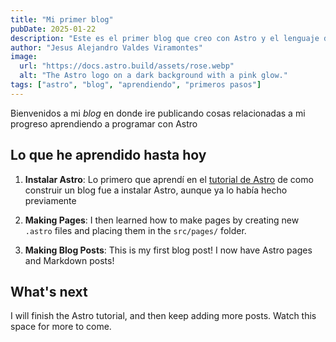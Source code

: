 ```yaml
---
title: "Mi primer blog"
pubDate: 2025-01-22
description: "Este es el primer blog que creo con Astro y el lenguaje de marcado markdown."
author: "Jesus Alejandro Valdes Viramontes"
image:
  url: "https://docs.astro.build/assets/rose.webp"
  alt: "The Astro logo on a dark background with a pink glow."
tags: ["astro", "blog", "aprendiendo", "primeros pasos"]
---
```


Bienvenidos a mi _blog_ en donde ire publicando cosas relacionadas a mi progreso aprendiendo a programar con Astro

## Lo que he aprendido hasta hoy

1. **Instalar Astro**: Lo primero que aprendí en el [tutorial de Astro](https://docs.astro.build/en/tutorial/0-introduction/) de como construir un blog fue a instalar Astro, aunque ya lo había hecho previamente

2. **Making Pages**: I then learned how to make pages by creating new `.astro` files and placing them in the `src/pages/` folder.

3. **Making Blog Posts**: This is my first blog post! I now have Astro pages and Markdown posts!

## What's next

I will finish the Astro tutorial, and then keep adding more posts. Watch this space for more to come.
